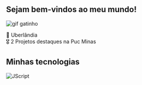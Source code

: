 ## Sejam bem-vindos ao meu mundo!

![gif gatinho](https://media1.tenor.com/m/bCfpwMjfAi0AAAAC/cat-typing.gif)

🌇 Uberlândia <br>
🎖️ 2 Projetos destaques na Puc Minas

## Minhas tecnologias 

![JScript](https://cdn.jsdelivr.net/gh/devicons/devicon@latest/icons/javascript/javascript-original.svg)

<!--
**Douglassilvah/Douglassilvah** is a ✨ _special_ ✨ repository because its `README.md` (this file) appears on your GitHub profile.

Here are some ideas to get you started:

- 🔭 I’m currently working on ...
- 🌱 I’m currently learning ...
- 👯 I’m looking to collaborate on ...
- 🤔 I’m looking for help with ...
- 💬 Ask me about ...
- 📫 How to reach me: ...
- 😄 Pronouns: ...
- ⚡ Fun fact: ...
-->
